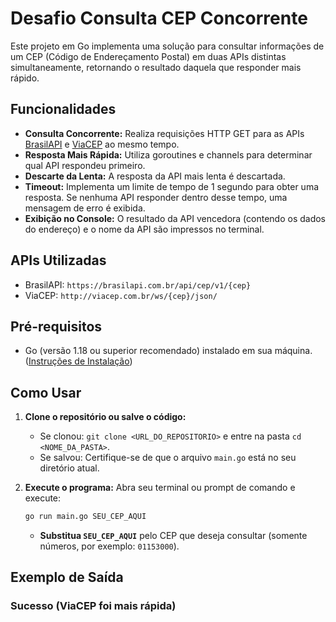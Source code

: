 # Desafio Consulta CEP Concorrente

Este projeto em Go implementa uma solução para consultar informações de um CEP (Código de Endereçamento Postal) em duas APIs distintas simultaneamente, retornando o resultado daquela que responder mais rápido.

## Funcionalidades

*   **Consulta Concorrente:** Realiza requisições HTTP GET para as APIs [BrasilAPI](https://brasilapi.com.br/) e [ViaCEP](http://viacep.com.br/) ao mesmo tempo.
*   **Resposta Mais Rápida:** Utiliza goroutines e channels para determinar qual API respondeu primeiro.
*   **Descarte da Lenta:** A resposta da API mais lenta é descartada.
*   **Timeout:** Implementa um limite de tempo de 1 segundo para obter uma resposta. Se nenhuma API responder dentro desse tempo, uma mensagem de erro é exibida.
*   **Exibição no Console:** O resultado da API vencedora (contendo os dados do endereço) e o nome da API são impressos no terminal.

## APIs Utilizadas

*   BrasilAPI: `https://brasilapi.com.br/api/cep/v1/{cep}`
*   ViaCEP: `http://viacep.com.br/ws/{cep}/json/`

## Pré-requisitos

*   Go (versão 1.18 ou superior recomendado) instalado em sua máquina. ([Instruções de Instalação](https://go.dev/doc/install))

## Como Usar

1.  **Clone o repositório ou salve o código:**
    *   Se clonou: `git clone <URL_DO_REPOSITORIO>` e entre na pasta `cd <NOME_DA_PASTA>`.
    *   Se salvou: Certifique-se de que o arquivo `main.go` está no seu diretório atual.

2.  **Execute o programa:**
    Abra seu terminal ou prompt de comando e execute:

    ```bash
    go run main.go SEU_CEP_AQUI
    ```

    *   **Substitua `SEU_CEP_AQUI`** pelo CEP que deseja consultar (somente números, por exemplo: `01153000`).

## Exemplo de Saída

### Sucesso (ViaCEP foi mais rápida)

